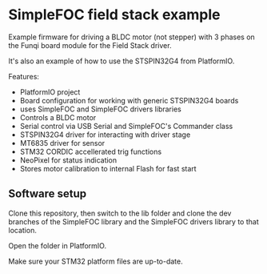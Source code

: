 # SimpleFOC field stack example

Example firmware for driving a BLDC motor (not stepper) with 3 phases on the Funqi board module for the Field Stack driver.

It's also an example of how to use the STSPIN32G4 from PlatformIO.

Features:

- PlatformIO project
- Board configuration for working with generic STSPIN32G4 boards
- uses SimpleFOC and SimpleFOC drivers libraries
- Controls a BLDC motor
- Serial control via USB Serial and SimpleFOC's Commander class
- STSPIN32G4 driver for interacting with driver stage
- MT6835 driver for sensor
- STM32 CORDIC accellerated trig functions
- NeoPixel for status indication
- Stores motor calibration to internal Flash for fast start


## Software setup

Clone this repository, then switch to the lib folder and clone the dev branches of the SimpleFOC library and the SimpleFOC drivers library to that location.

Open the folder in PlatformIO.

Make sure your STM32 platform files are up-to-date.

